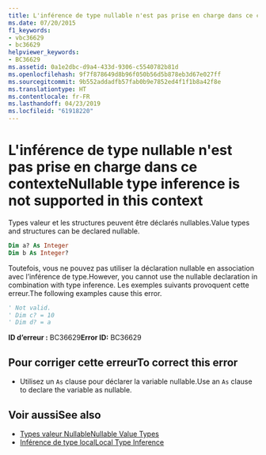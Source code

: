 ```yaml
---
title: L'inférence de type nullable n'est pas prise en charge dans ce contexte
ms.date: 07/20/2015
f1_keywords:
- vbc36629
- bc36629
helpviewer_keywords:
- BC36629
ms.assetid: 0a1e2dbc-d9a4-433d-9306-c5540782b81d
ms.openlocfilehash: 9f7f878649d8b96f050b56d5b878eb3d67e027ff
ms.sourcegitcommit: 9b552addadfb57fab0b9e7852ed4f1f1b8a42f8e
ms.translationtype: HT
ms.contentlocale: fr-FR
ms.lasthandoff: 04/23/2019
ms.locfileid: "61918220"
---
```

# <a name="nullable-type-inference-is-not-supported-in-this-context"></a><span data-ttu-id="9d44d-102">L'inférence de type nullable n'est pas prise en charge dans ce contexte</span><span class="sxs-lookup"><span data-stu-id="9d44d-102">Nullable type inference is not supported in this context</span></span>
<span data-ttu-id="9d44d-103">Types valeur et les structures peuvent être déclarés nullables.</span><span class="sxs-lookup"><span data-stu-id="9d44d-103">Value types and structures can be declared nullable.</span></span>  
  
```vb  
Dim a? As Integer  
Dim b As Integer?  
```  
  
 <span data-ttu-id="9d44d-104">Toutefois, vous ne pouvez pas utiliser la déclaration nullable en association avec l’inférence de type.</span><span class="sxs-lookup"><span data-stu-id="9d44d-104">However, you cannot use the nullable declaration in combination with type inference.</span></span> <span data-ttu-id="9d44d-105">Les exemples suivants provoquent cette erreur.</span><span class="sxs-lookup"><span data-stu-id="9d44d-105">The following examples cause this error.</span></span>  
  
```vb  
' Not valid.  
' Dim c? = 10  
' Dim d? = a  
```  
  
 <span data-ttu-id="9d44d-106">**ID d’erreur :** BC36629</span><span class="sxs-lookup"><span data-stu-id="9d44d-106">**Error ID:** BC36629</span></span>  
  
## <a name="to-correct-this-error"></a><span data-ttu-id="9d44d-107">Pour corriger cette erreur</span><span class="sxs-lookup"><span data-stu-id="9d44d-107">To correct this error</span></span>  
  
- <span data-ttu-id="9d44d-108">Utilisez un `As` clause pour déclarer la variable nullable.</span><span class="sxs-lookup"><span data-stu-id="9d44d-108">Use an `As` clause to declare the variable as nullable.</span></span>  
  
## <a name="see-also"></a><span data-ttu-id="9d44d-109">Voir aussi</span><span class="sxs-lookup"><span data-stu-id="9d44d-109">See also</span></span>

- [<span data-ttu-id="9d44d-110">Types valeur Nullable</span><span class="sxs-lookup"><span data-stu-id="9d44d-110">Nullable Value Types</span></span>](../../../visual-basic/programming-guide/language-features/data-types/nullable-value-types.md)
- [<span data-ttu-id="9d44d-111">Inférence de type local</span><span class="sxs-lookup"><span data-stu-id="9d44d-111">Local Type Inference</span></span>](../../../visual-basic/programming-guide/language-features/variables/local-type-inference.md)
